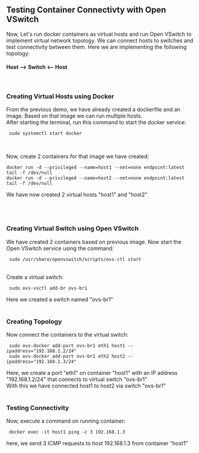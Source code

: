 ## Testing Container Connectivty with Open VSwitch

Now, Let's run docker containers as virtual hosts and run Open VSwitch to implement virtual network topology. 
We can connect hosts to switches and test connectivity between them. Here we are implementing the following topology: <br>
#### Host --> Switch <-- Host
<br>

### Creating Virtual Hosts using Docker
From the previous demo, we have already created a dockerfile and an image. Based on that image we can run multiple hosts. <br>
After starting the terminal, run this command to start the docker service: <br>
          <pre><code> sudo systemctl start docker </code></pre> <br>

Now, create 2 containers for that image we have created:
<pre><code>docker run -d --privileged --name=host1 --net=none endpoint:latest tail -f /dev/null 
docker run -d --privileged --name=host2 --net=none endpoint:latest tail -f /dev/null </code></pre>
We have now created 2 virtual hosts "host1" and "host2"

<br><br>

### Creating Virtual Switch using Open VSwitch
We have created 2 containers based on previous image. Now start the Open VSwitch service using the command:
<pre><code> sudo /usr/share/openvswitch/scripts/ovs-ctl start </code></pre>
<br>
Create a virtual switch:
<pre><code> sudo ovs-vsctl add-br ovs-br1 </code></pre>
Here we created a switch named "ovs-br1"
<br><br>

### Creating Topology
Now connect the containers to the virtual switch:
<pre><code> sudo ovs-docker add-port ovs-br1 eth1 host1 --ipaddress="192.168.1.2/24"
 sudo ovs-docker add-port ovs-br1 eth2 host2 --ipaddress="192.168.1.3/24" </code></pre>

Here, we create a port "eth1" on container "host1" with an IP address "192.168.1.2/24" that connects to virtual switch "ovs-br1" <br>
With this we have connected host1 to host2 via switch "ovs-br1"
<br><br>

### Testing Connectivity
Now, execute a command on running container:
<pre><code> docker exec -it host1 ping -c 3 192.168.1.3 </code></pre>

here, we send 3 ICMP requests to host 192.168.1.3 from container "host1"
